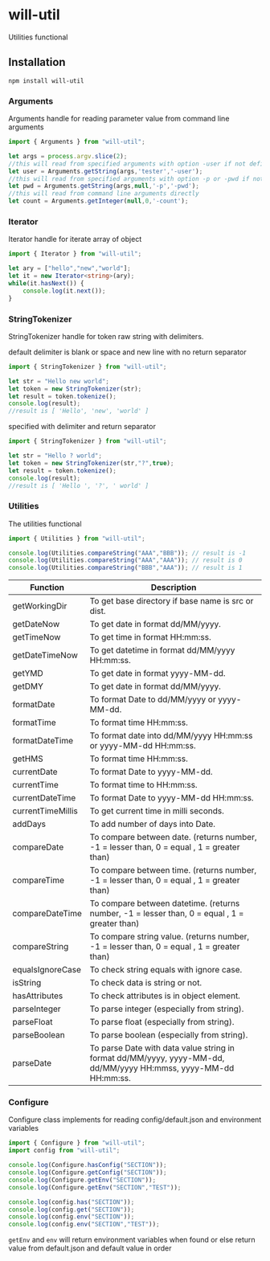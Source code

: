 # will-util

Utilities functional

## Installation

    npm install will-util

### Arguments
Arguments handle for reading parameter value from command line arguments

```typescript
import { Arguments } from "will-util";

let args = process.argv.slice(2);
//this will read from specified arguments with option -user if not defined return tester as default
let user = Arguments.getString(args,'tester','-user');
//this will read from specified arguments with option -p or -pwd if not defined return null as default
let pwd = Arguments.getString(args,null,'-p','-pwd');
//this will read from command line arguments directly
let count = Arguments.getInteger(null,0,'-count');
```

### Iterator
Iterator handle for iterate array of object

```typescript
import { Iterator } from "will-util";

let ary = ["hello","new","world"];
let it = new Iterator<string>(ary);
while(it.hasNext()) {
    console.log(it.next());
}
```

### StringTokenizer
StringTokenizer handle for token raw string with delimiters.

default delimiter is blank or space and new line with no return separator
```typescript
import { StringTokenizer } from "will-util";

let str = "Hello new world";
let token = new StringTokenizer(str);
let result = token.tokenize();
console.log(result); 
//result is [ 'Hello', 'new', 'world' ]
```

specified with delimiter and return separator
```typescript
import { StringTokenizer } from "will-util";

let str = "Hello ? world";
let token = new StringTokenizer(str,"?",true);
let result = token.tokenize();
console.log(result);
//result is [ 'Hello ', '?', ' world' ]
```

### Utilities
The utilities functional

```typescript
import { Utilities } from "will-util";

console.log(Utilities.compareString("AAA","BBB")); // result is -1
console.log(Utilities.compareString("AAA","AAA")); // result is 0
console.log(Utilities.compareString("BBB","AAA")); // result is 1
```

| Function | Description |
| -------- | ----------- |
| getWorkingDir | To get base directory if base name is src or dist. |
| getDateNow | To get date in format dd/MM/yyyy. |
| getTimeNow | To get time in format HH:mm:ss. |
| getDateTimeNow | To get datetime in format dd/MM/yyyy HH:mm:ss. |
| getYMD | To get date in format yyyy-MM-dd. |
| getDMY | To get date in format dd/MM/yyyy. |
| formatDate | To format Date to dd/MM/yyyy or yyyy-MM-dd. |
| formatTime | To format time HH:mm:ss. |
| formatDateTime | To format date into dd/MM/yyyy HH:mm:ss or yyyy-MM-dd HH:mm:ss. |
| getHMS | To format time HH:mm:ss. |
| currentDate | To format Date to yyyy-MM-dd. |
| currentTime | To format time to HH:mm:ss. |
| currentDateTime | To format Date to yyyy-MM-dd HH:mm:ss. |
| currentTimeMillis | To get current time in milli seconds. |
| addDays | To add number of days into Date. |
| compareDate | To compare between date. (returns number, -1 = lesser than, 0 = equal , 1 = greater than)|
| compareTime | To compare between time. (returns number, -1 = lesser than, 0 = equal , 1 = greater than)|
| compareDateTime | To compare between datetime. (returns number, -1 = lesser than, 0 = equal , 1 = greater than)|
| compareString | To compare string value. (returns number, -1 = lesser than, 0 = equal , 1 = greater than)|
| equalsIgnoreCase | To check string equals with ignore case. |
| isString | To check data is string or not. |
| hasAttributes | To check attributes is in object element. |
| parseInteger | To parse integer (especially from string). |
| parseFloat | To parse float (especially from string). |
| parseBoolean | To parse boolean (especially from string). |
| parseDate | To parse Date with data value string in format dd/MM/yyyy, yyyy-MM-dd, dd/MM/yyyy HH:mmss, yyyy-MM-dd HH:mm:ss. |

### Configure
Configure class implements for reading config/default.json and environment variables

```typescript
import { Configure } from "will-util";
import config from "will-util";

console.log(Configure.hasConfig("SECTION"));
console.log(Configure.getConfig("SECTION"));
console.log(Configure.getEnv("SECTION"));
console.log(Configure.getEnv("SECTION","TEST"));

console.log(config.has("SECTION"));
console.log(config.get("SECTION"));
console.log(config.env("SECTION"));
console.log(config.env("SECTION","TEST"));
```

`getEnv` and `env` will return environment variables when found or else return value from default.json and default value in order


